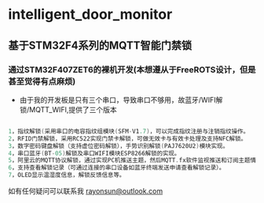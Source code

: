 # intelligent_door_monitor
## 基于STM32F4系列的MQTT智能门禁锁

### 通过STM32F407ZET6的裸机开发(本想遵从于FreeROTS设计，但是甚至觉得有点麻烦)
- 由于我的开发板是只有三个串口，导致串口不够用，故蓝牙/WIFI解锁/MQTT_WIFI,提供了三个版本

```C

1，指纹解锁(采用串口的电容指纹组模块(SFM-V1.7)，可以完成指纹注册与注销指纹操作。
2，RFID门禁解锁，采用RC522实现门禁卡解锁，可做无效卡与有效卡处理及支持NFC解锁。
3，数字密码键盘解锁（支持虚位密码解锁），手势识别解锁(PAJ7620U2)模块实现。
4，串口蓝牙(BT-05)解锁及串口WIFI模块ESP8266解锁的实现。
5，阿里云的MQTT协议解锁，通过实现PC机推送主题，然后MQTT.fx软件监视推送和订阅主题情况，单片机的ESP8266进行订阅主题读取报文信息进行解锁。
6，支持查看解锁记录（可通过连接的串口设备如蓝牙终端发送申请查看解锁记录）。
7，OLED显示温湿度信息，解锁反馈信息等。
```

如有任何疑问可以联系我
rayonsun@outlook.com
